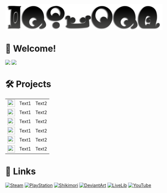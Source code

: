 [![](PreviewAlt.png)](#)

# 👋 Welcome!
[![](https://github-readme-stats.vercel.app/api?username=GenZmeY&hide_border=true&include_all_commits=true&theme=default&show_icons=true)](#) [![](https://github-readme-stats.vercel.app/api/top-langs/?username=GenZmeY&layout=compact&hide_border=true)](#)

# 🛠 Projects
||||
|-|-|-|
|<picture><img src="https://simpleicons.org/icons/unrealengine.svg" width="24" height="24" align="top"></picture>|Text1|Text2|
|<picture><img src="https://simpleicons.org/icons/go.svg" width="24" height="24" align="top"></picture>|Text1|Text2|
|<picture><img src="https://simpleicons.org/icons/gnubash.svg" width="24" height="24" align="top"></picture>|Text1|Text2|
|<picture><img src="https://simpleicons.org/icons/cplusplus.svg" width="24" height="24" align="top"></picture>|Text1|Text2|
|<picture><img src="https://simpleicons.org/icons/ghost.svg" width="24" height="24" align="top"></picture>|Text1|Text2|
|<picture><img src="https://simpleicons.org/icons/python.svg" width="24" height="24" align="top"></picture>|Text1|Text2|

# 🔗 Links
[![Steam](https://img.shields.io/static/v1?message=Steam&logo=steam&labelColor=5c5c5c&color=1182c3&logoColor=white&label=%20)](https://steamcommunity.com/id/GenZmeY)
[![PlayStation](https://img.shields.io/static/v1?message=PlayStation&logo=playstation&labelColor=gray&color=blue&logoColor=white&label=%20)](https://my.playstation.com/profile/GenZmeY)
[![Shikimori](https://img.shields.io/static/v1?message=Shikimori&logo=shikimori&labelColor=gray&color=lightgray&logoColor=white&label=%20)](https://shikimori.one/GenZmeY)
[![DeviantArt](https://img.shields.io/static/v1?message=DeviantArt&logo=deviantart&labelColor=5c5c5c&color=00DC96&logoColor=white&label=%20)](https://www.deviantart.com/genzmey/gallery)
[![LiveLib](https://img.shields.io/static/v1?message=LiveLib&logo=libreoffice&labelColor=gray&color=53BDFB&logoColor=white&label=%20)](https://www.livelib.ru/reader/GenZmeY)
[![YouTube](https://img.shields.io/static/v1?message=YouTube&logo=youtube&labelColor=gray&color=red&logoColor=white&label=%20)](https://www.youtube.com/user/GenZmeY)
